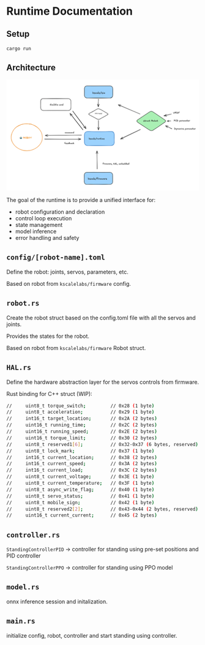 # Runtime Documentation

## Setup

```bash
cargo run
```

## Architecture

<img src="public/runtime.png" alt="Runtime Architecture">

The goal of the runtime is to provide a unified interface for:

- robot configuration and declaration
- control loop execution
- state management
- model inference
- error handling and safety

## `config/[robot-name].toml`

Define the robot: joints, servos, parameters, etc.

Based on robot from `kscalelabs/firmware` config.

## `robot.rs`

Create the robot struct based on the config.toml file with all the servos and joints.

Provides the states for the robot.

Based on robot from `kscalelabs/firmware` Robot struct.

## `HAL.rs`

Define the hardware abstraction layer for the servos controls from firmware.

Rust binding for C++ struct (WIP):

```bash
//     uint8_t torque_switch;         // 0x28 (1 byte)
//     uint8_t acceleration;          // 0x29 (1 byte)
//     int16_t target_location;       // 0x2A (2 bytes)
//     uint16_t running_time;         // 0x2C (2 bytes)
//     uint16_t running_speed;        // 0x2E (2 bytes)
//     uint16_t torque_limit;         // 0x30 (2 bytes)
//     uint8_t reserved1[6];          // 0x32-0x37 (6 bytes, reserved)
//     uint8_t lock_mark;             // 0x37 (1 byte)
//     int16_t current_location;      // 0x38 (2 bytes)
//     int16_t current_speed;         // 0x3A (2 bytes)
//     int16_t current_load;          // 0x3C (2 bytes)
//     uint8_t current_voltage;       // 0x3E (1 byte)
//     uint8_t current_temperature;   // 0x3F (1 byte)
//     uint8_t async_write_flag;      // 0x40 (1 byte)
//     uint8_t servo_status;          // 0x41 (1 byte)
//     uint8_t mobile_sign;           // 0x42 (1 byte)
//     uint8_t reserved2[2];          // 0x43-0x44 (2 bytes, reserved)
//     uint16_t current_current;      // 0x45 (2 bytes)
```

## `controller.rs`

`StandingControllerPID` -> controller for standing using pre-set positions and PID controller

`StandingControllerPPO` -> controller for standing using PPO model

## `model.rs`

onnx inference session and initalization.

## `main.rs`

initialize config, robot, controller and start standing using controller.
